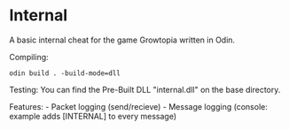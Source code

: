 # Internal

A basic internal cheat for the game Growtopia written in Odin.

Compiling:
```
odin build . -build-mode=dll
```

Testing:
You can find the Pre-Built DLL "internal.dll" on the base directory.

Features:
	- Packet logging (send/recieve)
	- Message logging (console: example adds [INTERNAL] to every message)